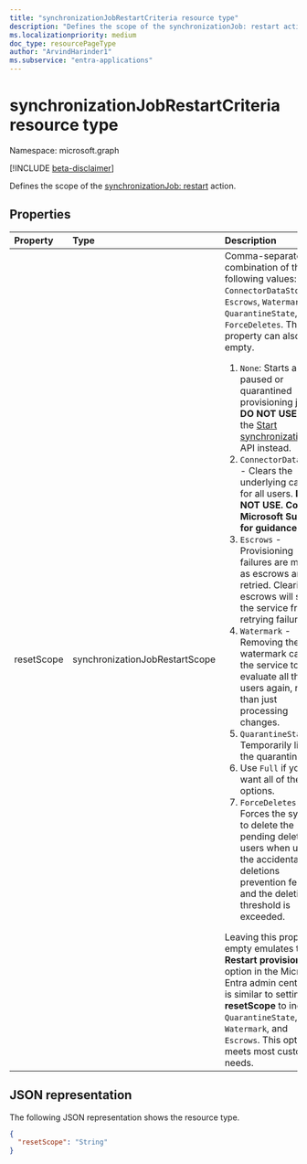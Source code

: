 ```yaml
---
title: "synchronizationJobRestartCriteria resource type"
description: "Defines the scope of the synchronizationJob: restart action."
ms.localizationpriority: medium
doc_type: resourcePageType
author: "ArvindHarinder1"
ms.subservice: "entra-applications"
---
```


# synchronizationJobRestartCriteria resource type

Namespace: microsoft.graph

[!INCLUDE [beta-disclaimer](../../includes/beta-disclaimer.md)]

Defines the scope of the [synchronizationJob: restart](../api/synchronization-synchronizationjob-restart.md) action.

## Properties
| Property       | Type    |Description|
|:---------------|:--------|:----------|
|resetScope|synchronizationJobRestartScope| Comma-separated combination of the following values: `None`, `ConnectorDataStore`, `Escrows`, `Watermark`, `QuarantineState`, `Full`, `ForceDeletes`. The property can also be empty. <br/> <ol><li> `None`: Starts a paused or quarantined provisioning job. **DO NOT USE.** Use the [Start synchronizationJob](../api/synchronization-synchronizationjob-start.md) API instead.</li><li>`ConnectorDataStore` - Clears the underlying cache for all users. **DO NOT USE. Contact Microsoft Support for guidance.**</li><li>`Escrows` - Provisioning failures are marked as escrows and retried. Clearing escrows will stop the service from retrying failures.</li><li>`Watermark` - Removing the watermark causes the service to re-evaluate all the users again, rather than just processing changes.</li><li>`QuarantineState` - Temporarily lifts the quarantine.</li><li>Use `Full` if you want all of the options.</li><li>`ForceDeletes` - Forces the system to delete the pending deleted users when using the accidental deletions prevention feature and the deletion threshold is exceeded.</li></ol> Leaving this property empty emulates the **Restart provisioning** option in the Microsoft Entra admin center. It is similar to setting the **resetScope** to include `QuarantineState`, `Watermark`, and `Escrows`. This option meets most customer needs. |

## JSON representation

The following JSON representation shows the resource type.

<!-- {
  "blockType": "resource",
  "optionalProperties": [

  ],
  "@odata.type": "microsoft.graph.synchronizationJobRestartCriteria"
}-->

```json
{
  "resetScope": "String"
}


```

<!-- uuid: 8fcb5dbc-d5aa-4681-8e31-b001d5168d79
2015-10-25 14:57:30 UTC -->
<!--
{
  "type": "#page.annotation",
  "description": "synchronizationJobRestartCriteria resource",
  "keywords": "",
  "section": "documentation",
  "tocPath": "",
  "suppressions": []
}
-->


